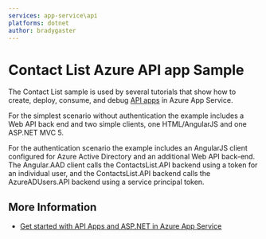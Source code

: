 ```yaml
---
services: app-service\api
platforms: dotnet
author: bradygaster
---
```


# Contact List Azure API app Sample #

The Contact List sample is used by several tutorials that show how to create, deploy, consume, and debug [API apps](http://azure.microsoft.com/en-us/documentation/articles/app-service-api-apps-why-best-platform/ "What are API Apps?") in Azure App Service.

For the simplest scenario without authentication the example includes a Web API back end and two simple clients, one HTML/AngularJS and one ASP.NET MVC 5.  

For the authentication scenario the example includes an AngularJS client configured for Azure Active Directory and an additional Web API back-end. The Angular.AAD client calls the ContactsList.API backend using a token for an individual user, and the ContactsList.API backend calls the AzureADUsers.API backend using a service principal token.

## More Information ##

- [Get started with API Apps and ASP.NET in Azure App Service](https://azure.microsoft.com/documentation/articles/app-service-api-dotnet-get-started/)
